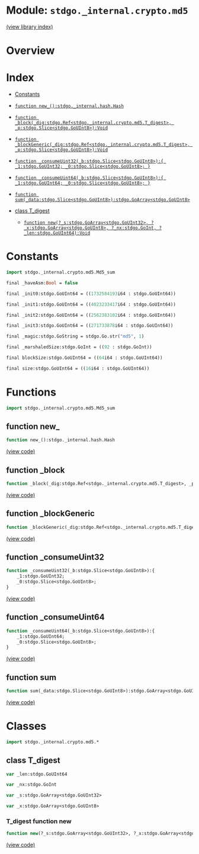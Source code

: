 # Module: `stdgo._internal.crypto.md5`

[(view library index)](../../../stdgo.md)


# Overview


# Index


- [Constants](<#constants>)

- [`function new_():stdgo._internal.hash.Hash`](<#function-new_>)

- [`function _block(_dig:stdgo.Ref<stdgo._internal.crypto.md5.T_digest>, _p:stdgo.Slice<stdgo.GoUInt8>):Void`](<#function-_block>)

- [`function _blockGeneric(_dig:stdgo.Ref<stdgo._internal.crypto.md5.T_digest>, _p:stdgo.Slice<stdgo.GoUInt8>):Void`](<#function-_blockgeneric>)

- [`function _consumeUint32(_b:stdgo.Slice<stdgo.GoUInt8>):{
	_1:stdgo.GoUInt32;
	_0:stdgo.Slice<stdgo.GoUInt8>;
}`](<#function-_consumeuint32>)

- [`function _consumeUint64(_b:stdgo.Slice<stdgo.GoUInt8>):{
	_1:stdgo.GoUInt64;
	_0:stdgo.Slice<stdgo.GoUInt8>;
}`](<#function-_consumeuint64>)

- [`function sum(_data:stdgo.Slice<stdgo.GoUInt8>):stdgo.GoArray<stdgo.GoUInt8>`](<#function-sum>)

- [class T\_digest](<#class-t_digest>)

  - [`function new(?_s:stdgo.GoArray<stdgo.GoUInt32>, ?_x:stdgo.GoArray<stdgo.GoUInt8>, ?_nx:stdgo.GoInt, ?_len:stdgo.GoUInt64):Void`](<#t_digest-function-new>)

# Constants


```haxe
import stdgo._internal.crypto.md5.Md5_sum
```


```haxe
final _haveAsm:Bool = false
```


```haxe
final _init0:stdgo.GoUInt64 = ((1732584193i64 : stdgo.GoUInt64))
```


```haxe
final _init1:stdgo.GoUInt64 = ((4023233417i64 : stdgo.GoUInt64))
```


```haxe
final _init2:stdgo.GoUInt64 = ((2562383102i64 : stdgo.GoUInt64))
```


```haxe
final _init3:stdgo.GoUInt64 = ((271733878i64 : stdgo.GoUInt64))
```


```haxe
final _magic:stdgo.GoString = stdgo.Go.str("md5", 1)
```


```haxe
final _marshaledSize:stdgo.GoInt = ((92 : stdgo.GoInt))
```


```haxe
final blockSize:stdgo.GoUInt64 = ((64i64 : stdgo.GoUInt64))
```


```haxe
final size:stdgo.GoUInt64 = ((16i64 : stdgo.GoUInt64))
```


# Functions


```haxe
import stdgo._internal.crypto.md5.Md5_sum
```


## function new\_


```haxe
function new_():stdgo._internal.hash.Hash
```


[\(view code\)](<./Md5_sum.hx#L2>)


## function \_block


```haxe
function _block(_dig:stdgo.Ref<stdgo._internal.crypto.md5.T_digest>, _p:stdgo.Slice<stdgo.GoUInt8>):Void
```


[\(view code\)](<./Md5_sum.hx#L2>)


## function \_blockGeneric


```haxe
function _blockGeneric(_dig:stdgo.Ref<stdgo._internal.crypto.md5.T_digest>, _p:stdgo.Slice<stdgo.GoUInt8>):Void
```


[\(view code\)](<./Md5_sum.hx#L2>)


## function \_consumeUint32


```haxe
function _consumeUint32(_b:stdgo.Slice<stdgo.GoUInt8>):{
	_1:stdgo.GoUInt32;
	_0:stdgo.Slice<stdgo.GoUInt8>;
}
```


[\(view code\)](<./Md5_sum.hx#L2>)


## function \_consumeUint64


```haxe
function _consumeUint64(_b:stdgo.Slice<stdgo.GoUInt8>):{
	_1:stdgo.GoUInt64;
	_0:stdgo.Slice<stdgo.GoUInt8>;
}
```


[\(view code\)](<./Md5_sum.hx#L2>)


## function sum


```haxe
function sum(_data:stdgo.Slice<stdgo.GoUInt8>):stdgo.GoArray<stdgo.GoUInt8>
```


[\(view code\)](<./Md5_sum.hx#L2>)


# Classes


```haxe
import stdgo._internal.crypto.md5.*
```


## class T\_digest


```haxe
var _len:stdgo.GoUInt64
```


```haxe
var _nx:stdgo.GoInt
```


```haxe
var _s:stdgo.GoArray<stdgo.GoUInt32>
```


```haxe
var _x:stdgo.GoArray<stdgo.GoUInt8>
```


### T\_digest function new


```haxe
function new(?_s:stdgo.GoArray<stdgo.GoUInt32>, ?_x:stdgo.GoArray<stdgo.GoUInt8>, ?_nx:stdgo.GoInt, ?_len:stdgo.GoUInt64):Void
```


[\(view code\)](<./Md5_T_digest.hx#L7>)


